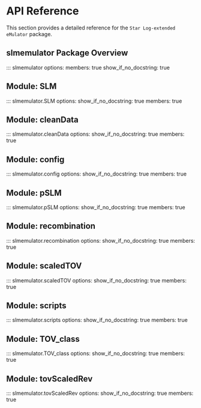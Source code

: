 # API Reference

This section provides a detailed reference for the `Star Log-extended eMulator` package.

## slmemulator Package Overview

::: slmemulator
    options:
      members: true
      show_if_no_docstring: true

## Module: SLM

::: slmemulator.SLM
    options:
      show_if_no_docstring: true
      members: true

## Module: cleanData

::: slmemulator.cleanData
    options:
      show_if_no_docstring: true
      members: true

## Module: config

::: slmemulator.config
    options:
      show_if_no_docstring: true
      members: true

## Module: pSLM

::: slmemulator.pSLM
    options:
      show_if_no_docstring: true
      members: true

## Module: recombination

::: slmemulator.recombination
    options:
      show_if_no_docstring: true
      members: true

## Module: scaledTOV

::: slmemulator.scaledTOV
    options:
      show_if_no_docstring: true
      members: true

## Module: scripts

::: slmemulator.scripts
    options:
      show_if_no_docstring: true
      members: true

## Module: TOV_class

::: slmemulator.TOV_class
    options:
      show_if_no_docstring: true
      members: true

## Module: tovScaledRev

::: slmemulator.tovScaledRev
    options:
      show_if_no_docstring: true
      members: true
